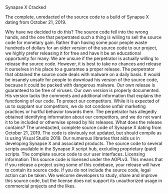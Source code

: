 Synapse X Cracked

The complete, unredacted of the source code to a build of Synapse X dating from October 21, 2019.

Why have we decided to do this?
The source code fell into the wrong hands, and the one that perpetrated such a thing is willing to sell the source code for monetary gain. Rather than having some poor people waste hundreds of dollars for an older version of the source code to our project, we highly prefer releasing it for free and have it be an educational opportunity for many.
We are unsure if the perpetrator is actually willing to release the source code. However, it is best to take no chances and release it ourselves in his place to a guarantee a proper release.
The perpetrator that obtained the source code deals with malware on a daily basis. It would be insanely unsafe for people to download his version of the source code, because it could be packed with dangerous malware. Our own release is guaranteed to be free of viruses.
Our own version is properly documented. His version lacks the comments and additional information that explains the functioning of our code.
To protect our competitors. While it is expected of us to supplant our competitors, we do not condone unfair marketing practices or hurtful behavior towards them. The perpetrator has allegedly obtained identifying information about our competitors, and we do not want it to be included or otherwise spread by his releases.
What does the release contains?
The unredacted, complete source code of Synapse X dating from October 21, 2019. The code is obviously not updated, but should compile as is using Visual Studio 2019.
Our numerous libraries that aids us in developing Synapse X and associated products.
The source code to several scripts available in the Synapse X script hub, excluding proprietary (paid) scripts.
The complete source code to our user interfaces.
Licensing information
This source code is licensed under the AGPLv3. This means that if you release a project using some of this codebase, your release will have to contain its source code. If you do not include the source code, legal action can be taken. We welcome developers to study, share and improve this source code, but the license does not support its unauthorized usage in commercial projects and the likes.
